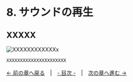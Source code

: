 ﻿# 8. サウンドの再生

## XXXXX
![XXXXXXXXXXXXx](resource/YYYYYYYYY/xxxxxxxxxxxxxxxxxx.png "XXXXXXXXXXXXXXXXXXXXXXXX")  
```cpp
XXXXXXXXXXXXXXXXXXXXXX
```

[← 前の章へ戻る](Mouse.md)　|　[- 目次 -](Index.md)　|　[次の章へ進む →](Midi.md)
